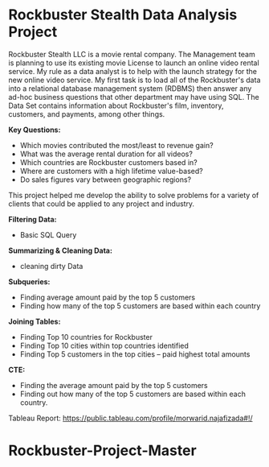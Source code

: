 # Rockbuster Stealth Data Analysis Project

Rockbuster Stealth LLC is a movie rental company. The Management team is planning to use its existing movie License to launch an online video rental service. My rule as a data analyst is to help with the launch strategy for the new online video service. My first task is to load all of the Rockbuster's data into a relational database management system (RDBMS) then answer any ad-hoc business questions that other department may have using SQL. The Data Set contains information about Rockbuster's film, inventory, customers, and payments, among other things.

**Key Questions:**
- Which movies contributed the most/least to revenue gain?
- What was the average rental duration for all videos?
- Which countries are Rockbuster customers based in?
- Where are customers with a high lifetime value-based?
- Do sales figures vary between geographic regions?

This project helped me develop the ability to solve problems for a variety of clients that could be applied to any project and industry. 


**Filtering Data:**
- Basic SQL Query

**Summarizing & Cleaning Data:**
- cleaning dirty Data

**Subqueries:**
- Finding average amount paid by the top 5 customers
- Finding how many of the top 5 customers are based within each country

**Joining Tables:**
- Finding Top 10 countries for Rockbuster
- Finding Top 10 cities within top countries identified
- Finding Top 5 customers in the top cities – paid highest total amounts

**CTE:**  
- Finding the average amount paid by the top 5 customers
- Finding out how many of the top 5 customers are based within each country.

Tableau Report: https://public.tableau.com/profile/morwarid.najafizada#!/
# Rockbuster-Project-Master
